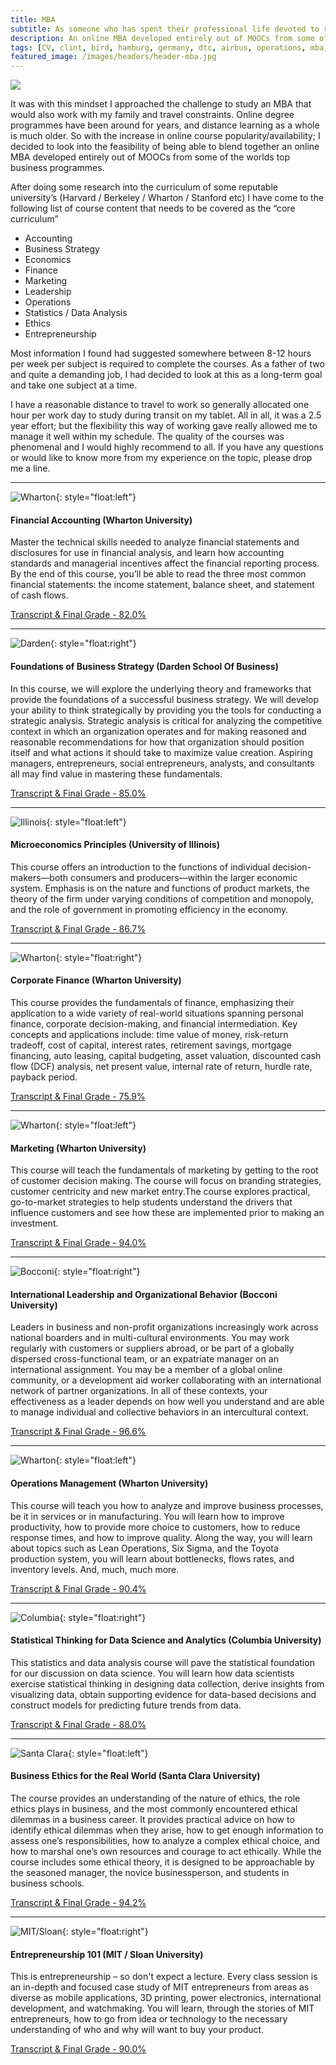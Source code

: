```yaml
---
title: MBA
subtitle: As someone who has spent their professional life devoted to reducing costs out of operations; a cost-conscious ethos becomes quite ingrained. Challenging the 100% solution to find the best "bang for the buck" is part of my role and what I do on an allmost daily basis.
description: An online MBA developed entirely out of MOOCs from some of the worlds top business programmes
tags: [CV, clint, bird, hamburg, germany, dtc, airbus, operations, mba, cost, reduction, digital, transformation, python, digitalization, big data, algorithms]
featured_image: /images/headers/header-mba.jpg
---
```


![](/images/headers/header-mba.jpg)

It was with this mindset I approached the challenge to study an MBA that would also work with my family and travel constraints.
Online degree programmes have been around for years, and distance learning as a whole is much older. So with the increase in online course popularity/availability; I decided to look into the feasibility of being able to blend together an online MBA developed entirely out of MOOCs from some of the worlds top business programmes. 

After doing some research into the curriculum of some reputable university’s (Harvard / Berkeley / Wharton / Stanford etc) I have come to the following list of course content that needs to be covered as the “core curriculum”

* Accounting
* Business Strategy
* Economics
* Finance
* Marketing
* Leadership
* Operations
* Statistics / Data Analysis
* Ethics
* Entrepreneurship

Most information I found had suggested somewhere between 8-12 hours per week per subject is required to complete the courses. As a father of two and quite a demanding job, I had decided to look at this as a long-term goal and take one subject at a time. 

I have a reasonable distance to travel to work so generally allocated one hour per work day to study during transit on my tablet. All in all, it was a 2.5 year effort; but the flexibility this way of working gave really allowed me to manage it well within my schedule. The quality of the courses was phenomenal and I would highly recommend to all. If you have any questions or would like to know more from my experience on the topic, please drop me a line.

---
![Wharton](/images/mba/wharton.jpg){: style="float:left"}

#### Financial Accounting (Wharton University)

Master the technical skills needed to analyze financial statements and disclosures for use in financial analysis, and learn how accounting standards and managerial incentives affect the financial reporting process. By the end of this course, you’ll be able to read the three most common financial statements: the income statement, balance sheet, and statement of cash flows.

<a class="external" target="_blank" rel="noopener noreferrer" href="https://www.clintbird.com/files/accounting.pdf">Transcript & Final Grade - 82.0%</a>

---
![Darden](/images/mba/virginia.jpg){: style="float:right"}

#### Foundations of Business Strategy (Darden School Of Business)

In this course, we will explore the underlying theory and frameworks that provide the foundations of a successful business strategy. We will develop your ability to think strategically by providing you the tools for conducting a strategic analysis. Strategic analysis is critical for analyzing the competitive context in which an organization operates and for making reasoned and reasonable recommendations for how that organization should position itself and what actions it should take to maximize value creation. Aspiring managers, entrepreneurs, social entrepreneurs, analysts, and consultants all may find value in mastering these fundamentals.

<a class="external" target="_blank" rel="noopener noreferrer" href="https://www.clintbird.com/files/strategy.pdf">Transcript & Final Grade - 85.0%</a>

---
![Illinois](/images/mba/illinois.jpg){: style="float:left"}

#### Microeconomics Principles (University of Illinois)

This course offers an introduction to the functions of individual decision-makers—both consumers and producers—within the larger economic system. Emphasis is on the nature and functions of product markets, the theory of the firm under varying conditions of competition and monopoly, and the role of government in promoting efficiency in the economy.

<a class="external" target="_blank" rel="noopener noreferrer" href="https://www.clintbird.com/files/economics.pdf">Transcript & Final Grade - 86.7%</a>

---
![Wharton](/images/mba/wharton.jpg){: style="float:right"}
#### Corporate Finance (Wharton University)

This course provides the fundamentals of finance, emphasizing their application to a wide variety of real-world situations spanning personal finance, corporate decision-making, and financial intermediation. Key concepts and applications include: time value of money, risk-return tradeoff, cost of capital, interest rates, retirement savings, mortgage financing, auto leasing, capital budgeting, asset valuation, discounted cash flow (DCF) analysis, net present value, internal rate of return, hurdle rate, payback period.

<a class="external" target="_blank" rel="noopener noreferrer" href="https://www.clintbird.com/files/finance.pdf">Transcript & Final Grade - 75.9%</a>

---
![Wharton](/images/mba/wharton.jpg){: style="float:left"}
#### Marketing (Wharton University)

This course will teach the fundamentals of marketing by getting to the root of customer decision making. The course will focus on branding strategies, customer centricity and new market entry.The course explores practical, go-to-market strategies to help students understand the drivers that influence customers and see how these are implemented prior to making an investment.

<a class="external" target="_blank" rel="noopener noreferrer" href="https://www.clintbird.com/files/marketing.pdf">Transcript & Final Grade - 94.0%</a>

---
![Bocconi](/images/mba/bocconi.jpg){: style="float:right"}
#### International Leadership and Organizational Behavior (Bocconi University)

Leaders in business and non-profit organizations increasingly work across national boarders and in multi-cultural environments. You may work regularly with customers or suppliers abroad, or be part of a globally dispersed cross-functional team, or an expatriate manager on an international assignment. You may be a member of a global online community, or a development aid worker collaborating with an international network of partner organizations. In all of these contexts, your effectiveness as a leader depends on how well you understand and are able to manage individual and collective behaviors in an intercultural context.

<a class="external" target="_blank" rel="noopener noreferrer" href="https://www.clintbird.com/files/leadership.pdf">Transcript & Final Grade - 96.6%</a>

---
![Wharton](/images/mba/wharton.jpg){: style="float:left"}
#### Operations Management (Wharton University)

This course will teach you how to analyze and improve business processes, be it in services or in manufacturing. You will learn how to improve productivity, how to provide more choice to customers, how to reduce response times, and how to improve quality. Along the way, you will learn about topics such as Lean Operations, Six Sigma, and the Toyota production system, you will learn about bottlenecks, flows rates, and inventory levels. And, much, much more.

<a class="external" target="_blank" rel="noopener noreferrer" href="https://www.clintbird.com/files/operations.pdf">Transcript & Final Grade - 90.4%</a>

---
![Columbia](/images/mba/columbia.jpg){: style="float:right"}
#### Statistical Thinking for Data Science and Analytics (Columbia University)

This statistics and data analysis course will pave the statistical foundation for our discussion on data science. You will learn how data scientists exercise statistical thinking in designing data collection, derive insights from visualizing data, obtain supporting evidence for data-based decisions and construct models for predicting future trends from data.

<a class="external" target="_blank" rel="noopener noreferrer" href="https://www.clintbird.com/files/statistics.pdf">Transcript & Final Grade - 88.0%</a>

---
![Santa Clara](/images/mba/clara.jpg){: style="float:left"}
#### Business Ethics for the Real World (Santa Clara University)

The course provides an understanding of the nature of ethics, the role ethics plays in business, and the most commonly encountered ethical dilemmas in a business career. It provides practical advice on how to identify ethical dilemmas when they arise, how to get enough information to assess one’s responsibilities, how to analyze a complex ethical choice, and how to marshal one’s own resources and courage to act ethically. While the course includes some ethical theory, it is designed to be approachable by the seasoned manager, the novice businessperson, and students in business schools.

<a class="external" target="_blank" rel="noopener noreferrer" href="https://www.clintbird.com/files/ethics.pdf">Transcript & Final Grade - 94.2%</a>

---
![MIT/Sloan](/images/mba/sloan.jpg){: style="float:right"}
#### Entrepreneurship 101 (MIT / Sloan University)

This is entrepreneurship – so don't expect a lecture.  Every class session is an in-depth and focused case study of MIT entrepreneurs from areas as diverse as mobile applications, 3D printing, power electronics, international development, and watchmaking. You will learn, through the stories of MIT entrepreneurs, how to go from idea or technology to the necessary understanding of who and why will want to buy your product.

<a class="external" target="_blank" rel="noopener noreferrer" href="https://www.clintbird.com/files/entrepreneurship.pdf">Transcript & Final Grade - 90.0%</a>

